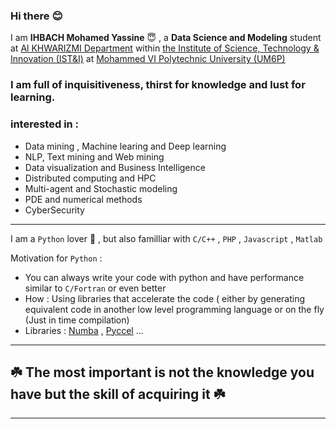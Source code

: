 ### Hi there :blush:

I am **IHBACH Mohamed Yassine** :innocent: , a **Data Science and Modeling** student at [Al KHWARIZMI Department](https://www.um6p.ma/node/202) within [the Institute of Science, Technology & Innovation (IST&I)](https://www.um6p.ma/en/institute-science-technology-innovation) at [Mohammed VI Polytechnic University (UM6P)](https://www.um6p.ma/en)
<br>

### I am full of inquisitiveness, thirst for knowledge and lust for learning.

### interested in : 

- Data mining , Machine learing and Deep learning 
- NLP, Text mining and Web mining
- Data visualization and Business Intelligence
- Distributed computing and HPC
- Multi-agent and Stochastic modeling
- PDE and numerical methods
- CyberSecurity
---

I am a `Python` lover :snake: , but also familliar with `C/C++` , `PHP` , `Javascript` , `Matlab`

Motivation for `Python` : 
- You can always write your code with python and have performance similar to `C/Fortran` or even better
- How : Using libraries that accelerate the code ( either by generating equivalent code in another low level programming language or on the fly (Just in time compilation)
- Libraries :  [Numba](https://github.com/numba/numba) , [Pyccel](https://github.com/pyccel/pyccel) ...

---


## :shamrock: The most important is not the knowledge you have but the skill of acquiring it :shamrock:
---
